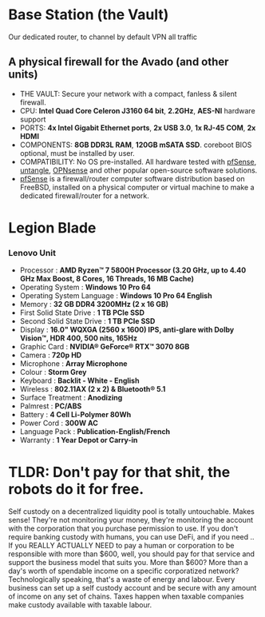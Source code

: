 # Base Station (the Vault)
Our dedicated router, to channel by default VPN all traffic

## A physical firewall for the Avado (and other units)
- THE VAULT: Secure your network with a compact, fanless & silent firewall.
- CPU: **Intel Quad Core Celeron J3160 64 bit**, **2.2GHz**, **AES-NI** hardware support
- PORTS: **4x Intel Gigabit Ethernet ports**, **2x USB 3.0**, **1x RJ-45 COM**, **2x HDMI**
- COMPONENTS: **8GB DDR3L RAM**, **120GB mSATA SSD**. coreboot BIOS optional, must be installed by user.
- COMPATIBILITY: No OS pre-installed. All hardware tested with [pfSense](https://github.com/pfsense/pfsense), [untangle](https://github.com/untangle), [OPNsense](https://github.com/opnsense) and other popular open-source software solutions.
- [pfSense](https://github.com/pfsense/pfsense) is a firewall/router computer software distribution based on FreeBSD, installed on a physical computer or virtual machine to make a dedicated firewall/router for a network.



# Legion Blade
### Lenovo Unit
- Processor : **AMD Ryzen™ 7 5800H Processor (3.20 GHz, up to 4.40 GHz Max Boost, 8 Cores, 16 Threads, 16 MB Cache)**
- Operating System : **Windows 10 Pro 64**
- Operating System Language : **Windows 10 Pro 64 English**
- Memory : **32 GB DDR4 3200MHz (2 x 16 GB)**
- First Solid State Drive : **1 TB PCIe SSD**
- Second Solid State Drive : **1 TB PCIe SSD**
- Display : **16.0" WQXGA (2560 x 1600) IPS, anti-glare with Dolby Vision™, HDR 400, 500 nits, 165Hz**
- Graphic Card : **NVIDIA® GeForce® RTX™ 3070 8GB**
- Camera : **720p HD**
- Microphone : **Array Microphone**
- Colour : **Storm Grey**
- Keyboard : **Backlit - White - English**
- Wireless : **802.11AX (2 x 2) & Bluetooth® 5.1**
- Surface Treatment : **Anodizing**
- Palmrest : **PC/ABS**
- Battery : **4 Cell Li-Polymer 80Wh**
- Power Cord : **300W AC**
- Language Pack : **Publication-English/French**
- Warranty : **1 Year Depot or Carry-in**

# TLDR: Don't pay for that shit, the robots do it for free.
Self custody on a decentralized liquidity pool is totally untouchable. Makes sense! They're not monitoring your money, they're monitoring the account with the corporation that you purchase permission to use. If you don't require banking custody with humans, you can use DeFi, and if you need .. If you REALLY ACTUALLY NEED to pay a human or corporation to be responsible with more than $600, well, you should pay for that service and support the business model that suits you. More than $600? More than a day's worth of spendable income on a specific corporatized network? Technologically speaking, that's a waste of energy and labour. Every business can set up a self custody account and be secure with any amount of income on any set of chains. Taxes happen when taxable companies make custody available with taxable labour. 
